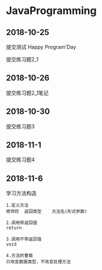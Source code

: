 # JavaProgramming
## 2018-10-25 
提交测试 Happy Program'Day

提交练习题2_1 

## 2018-10-26
提交练习题2_1笔记

## 2018-10-30
提交练习题3

## 2018-11-1
提交练习题4

## 2018-11-6
学习方法构造
    
    1.定义方法
    修饰符  返回类型    方法名(形式参数)

    2.调用带返回值
    return

    3.调用不带返回值
    void

    4.方法的重载
    只改变数据类型，不改变处理方法